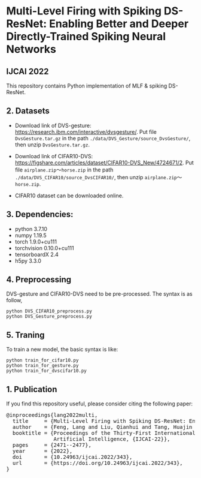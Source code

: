 # Multi-Level Firing with Spiking DS-ResNet: Enabling Better and Deeper Directly-Trained Spiking Neural Networks
## IJCAI 2022
This repository contains Python implementation of MLF & spiking DS-ResNet.


## 2. Datasets
* Download link of DVS-gesture: https://research.ibm.com/interactive/dvsgesture/.
Put file `DvsGesture.tar.gz` in the path `./data/DVS_Gesture/source_DvsGesture/`, then unzip `DvsGesture.tar.gz`.

* Download link of CIFAR10-DVS: https://figshare.com/articles/dataset/CIFAR10-DVS_New/4724671/2.
Put file `airplane.zip`～`horse.zip` in the path `./data/DVS_CIFAR10/source_DvsCIFAR10/`, then unzip `airplane.zip`～`horse.zip`.

* CIFAR10 dataset can be downloaded online.

## 3. Dependencies:
* python 3.7.10
* numpy 1.19.5
* torch 1.9.0+cu111
* torchvision 0.10.0+cu111
* tensorboardX 2.4
* h5py 3.3.0

## 4. Preprocessing
DVS-gesture and CIFAR10-DVS need to be pre-processed. The syntax is as follow,
```
python DVS_CIFAR10_preprocess.py
python DVS_Gesture_preprocess.py
```

## 5. Traning
To train a new model, the basic syntax is like:
```
python train_for_cifar10.py
python train_for_gesture.py
python train_for_dvscifar10.py
```
## 1. Publication
If you find this repository useful, please consider citing the following paper:

<pre>
@inproceedings{lang2022multi,
  title     = {Multi-Level Firing with Spiking DS-ResNet: Enabling Better and Deeper Directly-Trained Spiking Neural Networks},
  author    = {Feng, Lang and Liu, Qianhui and Tang, Huajin and Ma, De and Pan, Gang},
  booktitle = {Proceedings of the Thirty-First International Joint Conference on
               Artificial Intelligence, {IJCAI-22}},
  pages     = {2471--2477},
  year      = {2022},
  doi       = {10.24963/ijcai.2022/343},
  url       = {https://doi.org/10.24963/ijcai.2022/343},
}
</pre>
